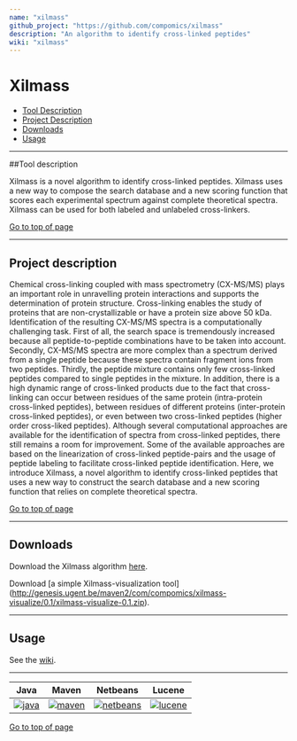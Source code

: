 ```yaml
---
name: "xilmass"
github_project: "https://github.com/compomics/xilmass"
description: "An algorithm to identify cross-linked peptides"
wiki: "xilmass"
---
```


# Xilmass
 * [Tool Description](#tool-description)
 * [Project Description](#project-description)
 * [Downloads](#downloads)
 * [Usage](#usage)
  
---
##Tool description

Xilmass is a novel algorithm to identify cross-linked peptides. Xilmass uses a new way to compose the search database and a new scoring function that scores each experimental spectrum against complete theoretical spectra. Xilmass can be used for both labeled and unlabeled cross-linkers.

[Go to top of page](#xilmass)

----
## Project description

Chemical cross-linking coupled with mass spectrometry (CX-MS/MS) plays an important role in unravelling protein interactions and supports the determination of protein structure. Cross-linking enables the study of proteins that are non-crystallizable or have a protein size above 50 kDa. Identification of the resulting CX-MS/MS spectra is a computationally challenging task. First of all, the search space is tremendously increased because all peptide-to-peptide combinations have to be taken into account. Secondly, CX-MS/MS spectra are more complex than a spectrum derived from a single peptide  because these spectra contain fragment ions from two peptides. Thirdly, the peptide mixture contains only few cross-linked peptides compared to single peptides in the mixture. In addition, there is a high dynamic range of cross-linked products due to the fact that cross-linking can occur between residues of the same protein (intra-protein cross-linked peptides), between residues of different proteins (inter-protein cross-linked peptides), or even between two cross-linked peptides (higher order cross-liked peptides). Although several computational approaches are available for the identification of spectra from cross-linked peptides, there still remains a room for improvement. Some of the available approaches are based on the linearization of cross-linked peptide-pairs and the usage of peptide labeling to facilitate cross-linked peptide identification. Here, we introduce Xilmass, a novel algorithm to identify cross-linked peptides that uses a new way to construct the search database and a new scoring function that relies on complete theoretical spectra. 


[Go to top of page](#xilmass)

----
## Downloads

Download the Xilmass algorithm <a href="http://genesis.ugent.be/maven2/com/compomics/xilmass/0.2/xilmass-0.2.zip" onclick="trackOutboundLink('usage','download','xilmass','http://genesis.ugent.be/maven2/com/compomics/xilmass/0.2/xilmass-0.2.zip'); return false;">here</a>.  

Download [a simple Xilmass-visualization tool] (http://genesis.ugent.be/maven2/com/compomics/xilmass-visualize/0.1/xilmass-visualize-0.1.zip).

----

## Usage
See the [wiki](/xilmass/wiki/home.html).

----

| Java | Maven | Netbeans | Lucene |
|:--:|:--:|:--:|:--:|
|[![java](http://genesis.ugent.be/public_data/image/java.png)](http://java.com/en/) | [![maven](http://genesis.ugent.be/public_data/image/maven.png)](http://maven.apache.org/) | [![netbeans](https://netbeans.org/images_www/visual-guidelines/NB-logo-single.jpg)](https://netbeans.org/) | [![lucene](https://lucene.apache.org/images/lucene_logo_green_300.png)](https://lucene.apache.org/) |


[Go to top of page](#xilmass)
